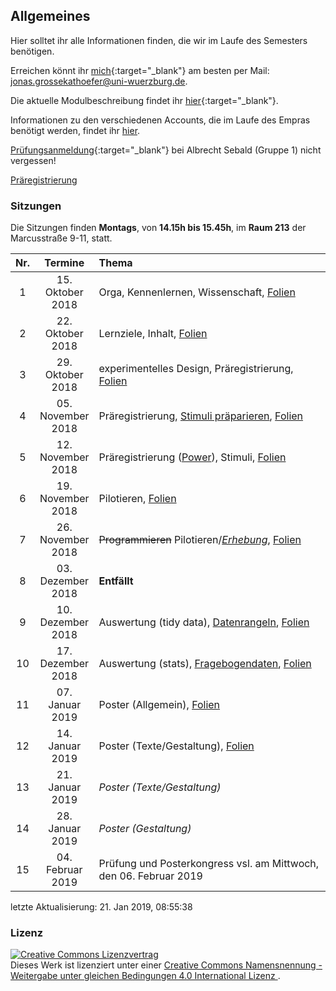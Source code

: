 Allgemeines
-----------

Hier solltet ihr alle Informationen finden, die wir im Laufe des
Semesters benötigen.

Erreichen könnt ihr
[mich](http://www.i1.psychologie.uni-wuerzburg.de/ekp/personen/jonas-grossekathoefer/msc-jonas-grossekathoefer/){:target="\_blank"}
am besten per Mail: <jonas.grossekathoefer@uni-wuerzburg.de>.

Die aktuelle Modulbeschreibung findet ihr
[hier](https://www2.uni-wuerzburg.de/mhb/MB-de-06-PSY-EFM-152-m01.pdf){:target="\_blank"}.

Informationen zu den verschiedenen Accounts, die im Laufe des Empras
benötigt werden, findet ihr [hier](material/account.html).

[Prüfungsanmeldung](https://www-sbhome1.zv.uni-wuerzburg.de/qisserver/rds?state=verpublish&status=init&vmfile=no&publishid=201046&moduleCall=webInfo&publishConfFile=webInfo&publishSubDir=veranstaltung){:target="\_blank"}
bei Albrecht Sebald (Gruppe 1) nicht vergessen!

[Präregistrierung](material/preregistration.html)

### Sitzungen

Die Sitzungen finden **Montags**, von **14.15h bis 15.45h**, im **Raum
213** der Marcusstraße 9-11, statt.

<table>
<colgroup>
<col style="width: 3%" />
<col style="width: 13%" />
<col style="width: 83%" />
</colgroup>
<thead>
<tr class="header">
<th style="text-align: center;">Nr.</th>
<th style="text-align: center;">Termine</th>
<th style="text-align: left;">Thema</th>
</tr>
</thead>
<tbody>
<tr class="odd">
<td style="text-align: center;">1</td>
<td style="text-align: center;">15. Oktober 2018</td>
<td style="text-align: left;">Orga, Kennenlernen, Wissenschaft, <a href="slides/sitzung01-orga.html">Folien</a></td>
</tr>
<tr class="even">
<td style="text-align: center;">2</td>
<td style="text-align: center;">22. Oktober 2018</td>
<td style="text-align: left;">Lernziele, Inhalt, <a href="slides/sitzung02-inhalt.html">Folien</a></td>
</tr>
<tr class="odd">
<td style="text-align: center;">3</td>
<td style="text-align: center;">29. Oktober 2018</td>
<td style="text-align: left;">experimentelles Design, Präregistrierung, <a href="slides/sitzung03-vorbereitung.html">Folien</a></td>
</tr>
<tr class="even">
<td style="text-align: center;">4</td>
<td style="text-align: center;">05. November 2018</td>
<td style="text-align: left;">Präregistrierung, <a href="material/instruction-stim_prep.html">Stimuli präparieren</a>, <a href="slides/sitzung04-prereg.html">Folien</a></td>
</tr>
<tr class="odd">
<td style="text-align: center;">5</td>
<td style="text-align: center;">12. November 2018</td>
<td style="text-align: left;">Präregistrierung (<a href="http://rpsychologist.com/d3/NHST/">Power</a>), Stimuli, <a href="slides/sitzung05-power.html">Folien</a></td>
</tr>
<tr class="even">
<td style="text-align: center;">6</td>
<td style="text-align: center;">19. November 2018</td>
<td style="text-align: left;">Pilotieren, <a href="slides/sitzung06-pilot.html">Folien</a></td>
</tr>
<tr class="odd">
<td style="text-align: center;">7</td>
<td style="text-align: center;">26. November 2018</td>
<td style="text-align: left;"><del>Programmieren</del> Pilotieren/<a href="material/instruction-experiment.html"><em>Erhebung</em></a>, <a href="slides/sitzung07-start.html">Folien</a></td>
</tr>
<tr class="even">
<td style="text-align: center;">8</td>
<td style="text-align: center;">03. Dezember 2018</td>
<td style="text-align: left;"><strong>Entfällt</strong></td>
</tr>
<tr class="odd">
<td style="text-align: center;">9</td>
<td style="text-align: center;">10. Dezember 2018</td>
<td style="text-align: left;">Auswertung (tidy data), <a href="material/01_read_wrangle_data.html">Datenrangeln</a>, <a href="slides/sitzung08-rangeln.html">Folien</a></td>
</tr>
<tr class="even">
<td style="text-align: center;">10</td>
<td style="text-align: center;">17. Dezember 2018</td>
<td style="text-align: left;">Auswertung (stats), <a href="material/fragebogendaten.html">Fragebogendaten</a>, <a href="slides/sitzung09-modeln.html">Folien</a></td>
</tr>
<tr class="odd">
<td style="text-align: center;">11</td>
<td style="text-align: center;">07. Januar 2019</td>
<td style="text-align: left;">Poster (Allgemein), <a href="slides/sitzung10-auswertung.html">Folien</a></td>
</tr>
<tr class="even">
<td style="text-align: center;">12</td>
<td style="text-align: center;">14. Januar 2019</td>
<td style="text-align: left;">Poster (Texte/Gestaltung), <a href="slides/sitzung11-poster.html">Folien</a></td>
</tr>
<tr class="odd">
<td style="text-align: center;">13</td>
<td style="text-align: center;">21. Januar 2019</td>
<td style="text-align: left;"><em>Poster (Texte/Gestaltung)</em></td>
</tr>
<tr class="even">
<td style="text-align: center;">14</td>
<td style="text-align: center;">28. Januar 2019</td>
<td style="text-align: left;"><em>Poster (Gestaltung)</em></td>
</tr>
<tr class="odd">
<td style="text-align: center;">15</td>
<td style="text-align: center;">04. Februar 2019</td>
<td style="text-align: left;">Prüfung und Posterkongress vsl. am Mittwoch, den 06. Februar 2019</td>
</tr>
</tbody>
</table>

letzte Aktualisierung: 21. Jan 2019, 08:55:38

### Lizenz

<a rel="license" href="http://creativecommons.org/licenses/by-sa/4.0/"><img alt="Creative Commons Lizenzvertrag" style="border-width:0" src="https://i.creativecommons.org/l/by-sa/4.0/88x31.png" /></a><br />Dieses
Werk ist lizenziert unter einer
<a rel="license" href="http://creativecommons.org/licenses/by-sa/4.0/">Creative
Commons Namensnennung - Weitergabe unter gleichen Bedingungen 4.0
International Lizenz </a>.
